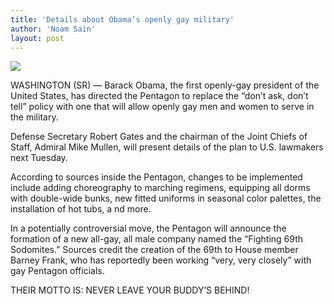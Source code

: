 ```yaml
---
title: 'Details about Obama’s openly gay military'
author: 'Noam Sain'
layout: post
---
```


[![](https://4.bp.blogspot.com/_8aN4krk1nsk/TNliD16V-yI/AAAAAAAAAgc/5iJE3ouv2Go/s1024/death-from-behind.jpg)](https://4.bp.blogspot.com/_8aN4krk1nsk/TNliD16V-yI/AAAAAAAAAgc/5iJE3ouv2Go/s1024/death-from-behind.jpg)

WASHINGTON (SR) — Barack Obama, the first openly-gay president of the United States, has directed the Pentagon to replace the “don’t ask, don’t tell” policy with one that will allow openly gay men and women to serve in the military.  
  
Defense Secretary Robert Gates and the chairman of the Joint Chiefs of Staff, Admiral Mike Mullen, will present details of the plan to U.S. lawmakers next Tuesday.

According to sources inside the Pentagon, changes to be implemented include adding choreography to marching regimens, equipping all dorms with double-wide bunks, new fitted uniforms in seasonal color palettes, the installation of hot tubs, a nd more.

In a potentially controversial move, the Pentagon will announce the formation of a new all-gay, all male company named the “Fighting 69th Sodomites.” Sources credit the creation of the 69th to House member Barney Frank, who has reportedly been working “very, very closely” with gay Pentagon officials.

THEIR MOTTO IS: NEVER LEAVE YOUR BUDDY’S BEHIND!